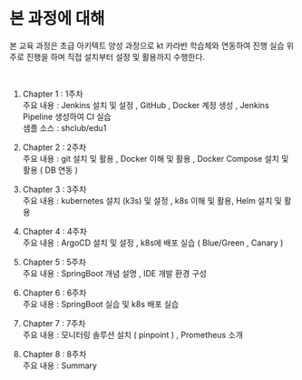 # 본 과정에 대해 
 
본 교육 과정은 초급 아키텍트 양성 과정으로 kt 카라반 학습체와 연동하여 진행
실습 위주로 진행을 하며 직접 설치부터 설정 및 활용까지 수행한다. 

<br/>

1. Chapter 1 : 1주차  
     주요 내용 : Jenkins 설치 및 설정 , GitHub , Docker 계정 생성 , Jenkins Pipeline 생성하여 CI 실습  
     샘플 소스 : shclub/edu1
     
2. Chapter 2 : 2주차  
     주요 내용 : git 설치 및 활용 , Docker 이해 및 활용 , Docker Compose 설치 및 활용 ( DB 연동 )  

3. Chapter 3 : 3주차  
     주요 내용 : kubernetes 설치 (k3s) 및 설정 , k8s 이해 및 활용,
               Helm 설치 및 활용   

4. Chapter 4 : 4주차  
     주요 내용 : ArgoCD 설치 및 설정 , k8s에 배포 실습 ( Blue/Green , Canary )  

5. Chapter 5 : 5주차  
     주요 내용 : SpringBoot 개념 설명 , IDE 개발 환경 구성    

6. Chapter 6 : 6주차  
     주요 내용 : SpringBoot 실습 및 k8s 배포 실습  

7. Chapter 7 : 7주차  
     주요 내용 : 모니터링 솔루션 설치 ( pinpoint ) , Prometheus 소개  

8. Chapter 8 : 8주차  
     주요 내용 : Summary



